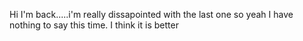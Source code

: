 Hi I'm back.....i'm really dissapointed with the last one so yeah I have nothing to say this time.
I think it is better
